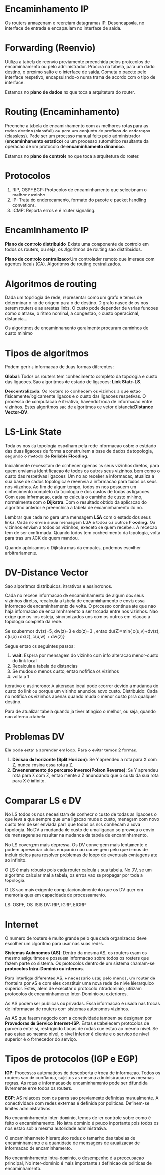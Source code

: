 # Encaminhamento IP
Os routers armazenam e reenciam datagramas IP. Desencapsula, no interface de entrada e encapsulam no interface de saida. 

# Forwarding (Reenvio)
Utiliza a tabela de reenvio previamente preenchida pelos protocolos de encaminhamento ou pelo administrador. Procura na tabela, para um dado destino, o proximo salto e o interface de saida. Comuta o pacote pelo interface respetivo, encapsulando-o numa trama de acordo com o tipo de interface.

Estamos no **plano de dados** no que toca a arquitetura do router.

# Routing (Encaminhamento)
Preenche a tabela de encaminhamento com as melhores rotas para as redes destino (classfull) ou para um conjunto de prefixos de endereços (classless). Pode ser um processo manual feito pelo administrador (**encaminhamento estatico**) ou um processo automático resultante da operacao de um protocolo de **encaminhamento dinamico**.

Estamos no **plano de controle** no que toca a arquitetura do router.

# Protocolos
1. RIP, OSPF,BGP: Protocolos de encaminhamento que selecionam o melhor caminho.
2. IP: Trata do enderecamento, formato do pacote e packet handling convetions.
3. ICMP: Reporta erros e é router signaling.

# Encaminhamento IP
**Plano de controlo distribuido**: Existe uma componente de controlo em todos os routers, ou seja, os algoritmos de routing sao distribuidos.

**Plano de controlo centralizado**:Um controlador remoto que interage com agentes locais (CA). Algoritmos de routing centralizados.

# Algoritmos de routing
Dada um topologia de rede, representar como um grafo e temos de determinar o no de origem para o de destino. O grafo nasce de os nos serem routers e as arestas links. O custo pode depender de varias funcoes como o atraso, o ritmo nominal, a congestao, o custo operacional, distancia... 

Os algoritmos de encaminhamento geralmente procuram caminhos de custo minimo.

# Tipos de algoritmos
Podem gerir a informacao de duas formas diferentes:

**Global**: Todos os routers tem conhecimento completo da topologia e custo das ligacoes. Sao algoritmos de estado de ligacoes: **Link State-LS**.

**Descentralizada**: Os routers so conhecem os vizinhos a que estao fisicamente/logicamente ligados e o custo das ligacoes respetivas. O processo de computacao é iterativo, havendo troca de informacao entre vizinhos. Estes algoritmos sao de algoritmos de vetor distancia:**Distance Vector-DV**.

# LS-Link State
Toda os nos da topologia espalham pela rede informacao osbre o estdado das duas ligacoes de forma a construirem a base de dados da topologia, segundo o metodo de **Reliable Flooding**.

Inicialmente necessitam de conhecer qpenas os seus vizinhos diretos, para quem enviam a identificacao de todos os outros seus vizinhos, bem como o custo das respetivas ligacoes. Um no ao receber a informacao, atualiza a sua base de dados topologica e reeenvia a informacao para todos os seus nos viiznhos. Ao fim de algum tempo, todos os nos possuem um cinhecimento completo da topologia e dos custos de todas as ligacoes. Com essa informacao, cada no calcula o caminho de custo minimo, normalmente com o **Dijkstra**. Com o resultado obtido da aplicacao do algoritmo anterior é preenchida a tabela de encaminhamento do no.

Lembrar que cada no gera uma mensagem **LSA** com o estado dos seus links. Cada no envia a sua mensagem LSA a todos os outros **Flooding**. Os vizinhos enviam a todos os vizinhos, execeto de quem recebeu. A rececao tem de ser confirmada. Quando todos tem conhecimento da topologia, volta para tras um ACK de quem  mandou.

Quando aploicamos o Dijkstra mas da empates, podemos escolher arbitrariamente.

# DV-Distance Vector
Sao algoritmos distribuicos, iterativos e assincronos. 

Cada no recebe informacao de encaminhamento de algum dos seus vizinhos diretos, recalcula a tabela de encaminhamento e envia essa informcao de encaminhamento de volta. O processo continua ate que nao haja informacao de encaimnhamento a ser trocada entre nos vizinhos. Nao exige que os nos esteja, sincronizados uns com os outros em relacao á topologia completa da rede.

Se soubermos dv(z)=5, dw(z)=3 e dx(z)=3 , entao du(Z)=min{ c(u,v)+dv(z), c(u,x)+dx(z), c(u,w) + dw(z)}

Segue entao os seguintes passos:
1. **wait**: Espera por mensagem do vizinho com info alteracao menor-custo do link local
2. Recalcula a tabela de distancias
3. Se mudou o menos custo, entao nofifica os vizinhos
4. volta a 1

Iterativo e assincrono: A alteracao local pode ocorrer devido a mudanca do custo do link ou porque um vizinho anunciou novo custo. Distribuido: Cada no notifica os vizinhos apenas quando muda o menor custo para qualquer destino.

Para de atualizar  tabela quando ja tiver atingido o melhor, ou seja, quando nao alterou a tabela.

# Problemas DV
Ele pode estar a aprender em loop. Para o evitar temos 2 formas.

1. **Divisao do horizonte (Split Horizon)**: Se Y aprendeu a rota para X com Z, nunca ensina essa rota a Z.
2. **Envenenamento do percurso inverso(Poison Reverse)**: Se Y aprendeu rota para X com Z, entao mente a Z anunciando que o custo da sua rota para X é infinito. 

# Comparar LS e DV
No LS todos os nos necesistam de conhecr o custo de todas as ligacoes o que leva a que sempre que uma ligacao mude o custo, menagem com novo custo tem de ser enviada para que todos os nos conhecam a nova topologia. No DV a mudanda de custo de uma ligacao so provoca o envio de mensagens se resultar na mudanca da tabela de encaminhamento.

No LS covergem mais depressa. Os DV convergem mais lentamente e podem apresentar ciclos enquanto nao convergem pelo que temos de incluir ciclos para resolver problemas de loops de eventuais contagens ate ao infinito.

O LS é mais robusto pois cada router calcula a sua tabela. No DV, se um algoritmo calcular mal a tabela, os erros vao se propagar por toda a topologia.

O LS sao mais exigente computacionalmente do que os DV quer em memoria quer em capacidade de processamento.

LS: OSPF, OSI ISIS
DV: RIP, IGRP, EIGRP

# Internet
O numero de routers é muito grande pelo que cada organizacao deve escolher um algoritmo para usar nas suas redes.

**Sistemas Autonomos (AS)**: Dentro da mesma AS, os routers usam os mesmo aslguritmos e possuem informacao sobre todos os routers que fazem parte do sistema. Os protocolos dentro de um sistema chamam-se **protocolos Intra-Dominio ou internos**.

Para interligar diferentes AS, é necessario usar, pelo menos, um router de fronteira por AS e com eles constituir uma nova rede de nivle hierarquico superior. Estes, alem de executar o protocolo intradominio, utilizam protocolos de encaminhamento Inter-Dominio ou exteriores.

As AS podem ser publicas ou privadas. Essa informacao é usada nas trocas de informacao de routers com sistemas autonomos vizinhos.

As AS que fazem negocio com a conetividade tambem se designam por **Provedoras de Servico Internet-ISP**. Estas estabelecem protocolos de parceria entre si, restrigindo trocas de rodas que estao ao mesmo nivel. Se nao estao ao mesmo nivel, o nivel inferior é cliente e o servico de nivel superior é o fornecedor do serviço.

# Tipos de protocolos (IGP e EGP)
**IGP**: Processos automaticos de descoberta e troca de informacao. Todos os routers sao de confianca, sujeitos as mesma administracao e as mesmas regras. As rotas e informacao de encaminhamento pode ser difundida livremente enre todos os routers.

**EGP**: AS relacoes com os pares sao previamente definidas manualmente. A conectividade com redes externas é definida por politicas. Definem-se limites administrativos.

No encaminhamento inter-dominio, temos de ter controle sobre como é feito o encaminhamento. No intra dominio é pouco inportante pois todos os nos estao sob a mesma autoridade administrativa.

O encaminhamneto hierarquico reduz o tamanho das tabelas de encaminhamento e a quantidade de mensagens de atualizacao de informacao de encaminhamento.

No encaminhamento intra-dominio, o desempenho é a preocupacao principal, No inter-dominio é mais importante a definicao de politicas de encaminhamento.